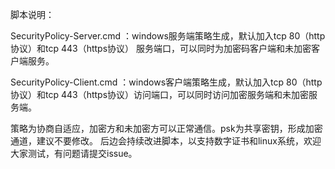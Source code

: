 
脚本说明：

SecurityPolicy-Server.cmd ：windows服务端策略生成，默认加入tcp 80（http协议）和tcp 443（https协议） 服务端口，可以同时为加密码客户端和未加密客户端服务。

SecurityPolicy-Client.cmd ：windows客户端策略生成，默认加入tcp 80（http协议）和tcp 443（https协议）访问端口，可以同时访问加密服务端和未加密服务端。

策略为协商自适应，加密方和未加密方可以正常通信。psk为共享密钥，形成加密通道，建议不要修改。
后边会持续改进脚本，以支持数字证书和linux系统，欢迎大家测试，有问题请提交issue。

